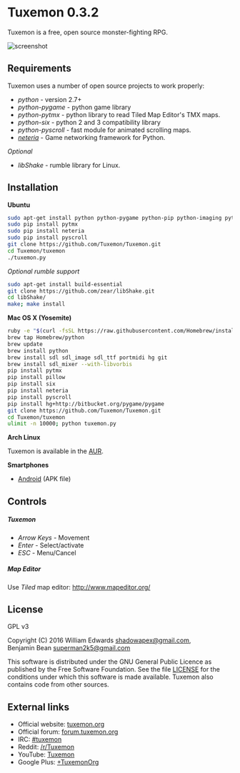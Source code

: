 Tuxemon 0.3.2
=========

Tuxemon is a free, open source monster-fighting RPG.

![screenshot](http://www.tuxemon.org/images/featurette-01.png)

Requirements
-----------

Tuxemon uses a number of open source projects to work properly:

* *python* - version 2.7+
* *python-pygame* - python game library
* *python-pytmx* - python library to read Tiled Map Editor's TMX maps.
* *python-six* - python 2 and 3 compatibility library
* *python-pyscroll* - fast module for animated scrolling maps.
* *[neteria](https://github.com/ShadowBlip/Neteria)* - Game networking framework for Python.

*Optional*

* *libShake* - rumble library for Linux.

Installation
--------------

**Ubuntu**

```sh
sudo apt-get install python python-pygame python-pip python-imaging python-six git
sudo pip install pytmx
sudo pip install neteria
sudo pip install pyscroll
git clone https://github.com/Tuxemon/Tuxemon.git
cd Tuxemon/tuxemon
./tuxemon.py
```

*Optional rumble support*

```sh
sudo apt-get install build-essential
git clone https://github.com/zear/libShake.git
cd libShake/
make; make install
```

**Mac OS X (Yosemite)**

```sh
ruby -e "$(curl -fsSL https://raw.githubusercontent.com/Homebrew/install/master/install)"
brew tap Homebrew/python
brew update
brew install python
brew install sdl sdl_image sdl_ttf portmidi hg git
brew install sdl_mixer --with-libvorbis
pip install pytmx
pip install pillow
pip install six
pip install neteria
pip install pyscroll
pip install hg+http://bitbucket.org/pygame/pygame
git clone https://github.com/Tuxemon/Tuxemon.git
cd Tuxemon/tuxemon
ulimit -n 10000; python tuxemon.py
```

**Arch Linux**

Tuxemon is available in the [AUR](https://aur.archlinux.org/packages/tuxemon-git/).

**Smartphones**
* [Android](http://www.tuxemon.org/files/builds/tuxemon-unstable-latest.apk) (APK file)

Controls
--------------

##### Tuxemon
* *Arrow Keys* - Movement
* *Enter* - Select/activate
* *ESC* - Menu/Cancel

##### Map Editor

Use *Tiled* map editor: http://www.mapeditor.org/

License
----

GPL v3

Copyright (C) 2016 William Edwards <shadowapex@gmail.com>,     
Benjamin Bean <superman2k5@gmail.com>

This software is distributed under the GNU General Public Licence as published
by the Free Software Foundation.  See the file [LICENSE](LICENSE) for the conditions
under which this software is made available.  Tuxemon also contains code from
other sources.

External links
----

* Official website: [tuxemon.org](http://www.tuxemon.org)
* Official forum: [forum.tuxemon.org](http://forum.tuxemon.org/)
* IRC: [#tuxemon](ircs://chat.freenode.net/#tuxemon)
* Reddit: [/r/Tuxemon](https://www.reddit.com/r/tuxemon)
* YouTube: [Tuxemon](https://www.youtube.com/channel/UC6BJ6H7dB2Dpb8wzcYhDU3w)
* Google Plus: [+TuxemonOrg](https://plus.google.com/u/0/+TuxemonOrg)
